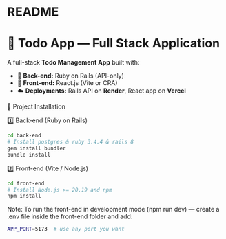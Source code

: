 # README

# 📝 Todo App — Full Stack Application

A full-stack **Todo Management App** built with:

- 🧠 **Back-end:** Ruby on Rails (API-only)
- 🎨 **Front-end:** React.js (Vite or CRA)
- ☁️ **Deployments:** Rails API on **Render**, React app on **Vercel**

🔧 Project Installation

1️⃣ Back-end (Ruby on Rails)
```bash
cd back-end
# Install postgres & ruby 3.4.4 & rails 8
gem install bundler
bundle install
```

2️⃣ Front-end (Vite / Node.js)
```bash
cd front-end
# Install Node.js >= 20.19 and npm
npm install
```
Note:
To run the front-end in development mode (npm run dev) —
create a .env file inside the front-end folder and add:
```bash
APP_PORT=5173  # use any port you want
```
